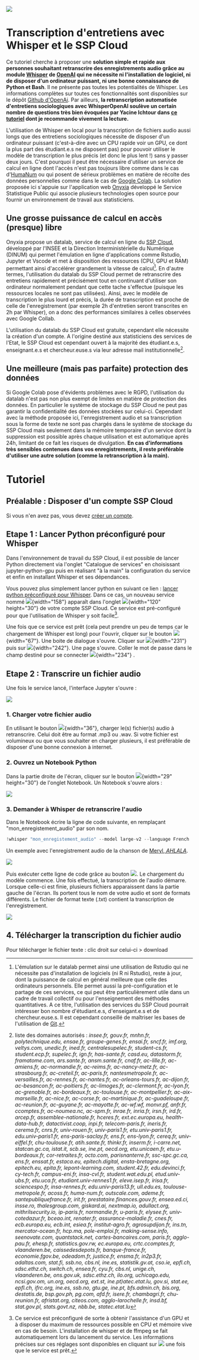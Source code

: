 ![](images/Untitled.svg)

# Transcription d'entretiens avec Whisper et le SSP Cloud

Ce tutoriel cherche à proposer une **solution simple et rapide aux personnes souhaitant retranscrire des enregistrements audio grâce au module [Whisper](https://github.com/openai/whisper) de [OpenAI](https://openai.com/) qui ne nécessite ni l'installation de logiciel, ni de disposer d'un ordinateur puissant, ni une bonne connaissance de Python et Bash**. Il ne présente pas toutes les potentialités de Whisper. Les informations complètes sur toutes ces fonctionnalités sont disponibles sur le dépôt [Github d'OpenAi](https://github.com/openai/whisper/blob/main/README.md). Par ailleurs, **la retranscription automatisée d'entretiens sociologiques avec WhisperOpenAI soulève un certain nombre de questions très bien évoquées par Yacine Ichtour dans [ce tutoriel](https://www.css.cnrs.fr/whisper-pour-retranscrire-des-entretiens/) dont je recommande vivement la lecture.**

L'utilisation de Whisper en local pour la transcription de fichiers audio aussi longs que des entretiens sociologiques nécessite de disposer d'un ordinateur puissant (c'est-à-dire avec un CPU rapide voir un GPU, ce dont la plus part des étudiant.e.s ne disposent pas) pour pouvoir utiliser le modèle de transcription le plus précis (et donc le plus lent !) sans y passer deux jours. C'est pourquoi il peut être nécessaire d'utiliser un service de calcul en ligne dont l'accès n'est pas toujours libre comme dans le cas d'[HumaNum](https://documentation.huma-num.fr/calcul-scientifique/) ou qui posent de sérieux problèmes en matière de récolte des données personnelles comme dans le cas de [Google Colab](https://colab.research.google.com/drive/1srjHp_YjsXr92fNBsYIm3plG9sUoVKy7?usp=sharing). La solution proposée ici s'appuie sur l'application web [Onyxia](https://github.com/InseeFrLab/onyxia-web/blob/main/README.md) développé le Service Statistique Public qui associe plusieurs technologies open source pour fournir un environnement de travail aux statisticiens.

## Une grosse puissance de calcul en accès (presque) libre

Onyxia propose un datalab, service de calcul en ligne du [SSP Cloud](https://github.com/InseeFrLab/onyxia-web/blob/main/README.md), développé par l'INSEE et la Direction Interministérielle du Numérique (DINUM) qui permet l'émulation en ligne d'applications comme Rstudio, Jupyter et Vscode et met à disposition des ressources (CPU, GPU et RAM) permettant ainsi d'accélérer grandement la vitesse de calcul[^readme-1]. En d'autre termes, l'utilisation du datalab du SSP Cloud permet de retranscrire des entretiens rapidement et précisément tout en continuant d'utiliser son ordinateur normalement pendant que cette tache s'effectue (puisque les ressources locales ne sont pas utilisées). Ainsi, avec le modèle de transcription le plus lourd et précis, la durée de transcription est proche de celle de l'enregistrement (par exemple 2h d'entretien seront transcrites en 2h par Whisper), on a donc des performances similaires à celles observées avec Google Collab.

[^readme-1]: L'émulation sur le datalab permet ainsi une utilisation de Rstudio qui ne nécessite pas d'installation de logiciels (ni R ni Rstudio), reste à jour, dont la puissance de calcul en général meilleure que celle des ordinateurs personnels. Elle permet aussi la pré-configuration et le partage de ces services, ce qui peut être particulièrement utile dans un cadre de travail collectif ou pour l'enseignement des méthodes quantitatives. A ce titre, l'utilisation des services du SSP Cloud pourrait intéresser bon nombre d'étudiant.e.s, d'enseigant.e.s et de chercheur.euse.s. Il est cependant conseillé de maîtriser les bases de l'utilisation de [Git](https://git-scm.com/).

L'utilisation du datalab du SSP Cloud est gratuite, cependant elle nécessite la création d'un compte. A l'origine destiné aux statisticiens des services de l'Etat, le SSP Cloud est cependant ouvert à la majorité des étudiant.e.s, enseignant.e.s et chercheur.euse.s via leur adresse mail institutionnelle[^readme-2].

[^readme-2]: liste des domaines autorisés : *insee.fr, gouv.fr, mnhn.fr, polytechnique.edu, ensae.fr, groupe-genes.fr, ensai.fr, sncf.fr, imf.org, veltys.com, unedic.fr, ined.fr, centralesupelec.fr, student-cs.fr, student.ecp.fr, supelec.fr, ign.fr, has-sante.fr, casd.eu, datastorm.fr, framatome.com, ars.sante.fr, ansm.sante.fr, cnaf.fr, ac-lille.fr, ac-amiens.fr, ac-normandie.fr, ac-reims.fr, ac-nancy-metz.fr, ac-strasbourg.fr, ac-creteil.fr, ac-paris.fr, nantesmetropole.fr, ac-versailles.fr, ac-rennes.fr, ac-nantes.fr, ac-orleans-tours.fr, ac-dijon.fr, ac-besancon.fr, ac-poitiers.fr, ac-limoges.fr, ac-clermont.fr, ac-lyon.fr, ac-grenoble.fr, ac-bordeaux.fr, ac-toulouse.fr, ac-montpellier.fr, ac-aix-marseille.fr, ac-nice.fr, ac-corse.fr, ac-martinique.fr, ac-guadeloupe.fr, ac-reunion.fr, ac-guyane.fr, ac-mayotte.fr, ac-wf.wf, monvr.pf, anfr.fr, ccomptes.fr, ac-noumea.nc, ac-spm.fr, inrae.fr, inria.fr, irsn.fr, ird.fr, arcep.fr, assemblee-nationale.fr, hceres.fr, ext.ec.europa.eu, health-data-hub.fr, datactivist.coop, inpi.fr, telecom-paris.fr, ineris.fr, cerema.fr, cnrs.fr, univ-rouen.fr, univ-paris1.fr, etu.univ-paris1.fr, edu.univ-paris1.fr, ens-paris-saclay.fr, ens.fr, ens-lyon.fr, cereq.fr, univ-eiffel.fr, chu-toulouse.fr, atih.sante.fr, thinkr.fr, inserm.fr, i-carre.net, statcan.gc.ca, istat.it, scb.se, ine.pt, oecd.org, etu.unicaen.fr, etu.u-bordeaux.fr, cor-retraites.fr, octo.com, parisnanterre.fr, ssc-spc.gc.ca, ens.fr, enssat.fr, estaca.eu, epitech.digital, ensta-bretagne.org, epitech.eu, epita.fr, lepont-learning.com, student.42.fr, edu.devinci.fr, cy-tech.fr, campus-eni.fr, insa-cvl.fr, student.wat.edu.pl, etud.univ-ubs.fr, etu.uca.fr, etudiant.univ-rennes1.fr, eleve.isep.fr, irisa.fr, sciencespo.fr, insa-rennes.fr, edu.univ-paris13.fr, ull.edu.es, toulouse-metropole.fr, acoss.fr, huma-num.fr, outscale.com, ademe.fr, santepubliquefrance.fr, irit.fr, prestataire.finances.gouv.fr, ensea.ed.ci, insse.ro, thalesgroup.com, giskard.ai, nextmap.io, adullact.org, mithrilsecurity.io, ip-paris.fr, normandie.fr, u-paris.fr, elysee.fr, univ-cotedazur.fr, bceao.int, renater.fr, assurance-maladie.fr, cnes.fr, ecb.europa.eu, ecb.int, esiea.fr, institut-agro.fr, agrosupdijon.fr, ins.tn, mercator-ocean.fr, hcp.ma, pole-emploi.fr, making-sense.info, seenovate.com, quantstack.net, cartes-bancaires.com, paris.fr, agglo-pau.fr, ehesp.fr, statistics.gov.rw, ec.europa.eu, crtc.ccomptes.fr, vlaanderen.be, caissedesdepots.fr, banque-france.fr, economie.fgov.be, odeadom.fr, justice.fr, ensma.fr, in2p3.fr, adaltas.com, stat.fi, ssb.no, cbs.nl, ine.es, statistik.gv.at, cso.ie, epfl.ch, sdsc.ethz.ch, switch.ch, ensea.fr, cyu.fr, cbs.nl, unige.ch, vlaanderen.be, ons.gov.uk, sdsc.ethz.ch, ilo.org, uchicago.edu, ncsi.gov.om, un.org, oecd.org, ext.st, ine.pt)atec.etat.lu, gov.si, stat.ee, epfl.ch, ifrc.org, ine.es, ssb.no, gtu.ge, ine.pt, bfs.admin.ch, bis.org, destatis.de, bsp.gov.ph, pg.com, afd.fr, isere.fr, chambagri.fr, chu-reunion.fr, afristat.org, citeos.com, agglo-larochelle.fr, insd.bf, stat.gov.pl, stats.govt.nz, nbb.be, statec.etat.lu*

## Une meilleure (mais pas parfaite) protection des données

Si Google Colab pose d'évidents problèmes avec le RGPD, l'utilisation du datalab n'est pas non plus exempt de limites en matière de protection des données. En particulier le système de stockage du SSP Cloud ne peut pas garantir la confidentialité des données stockées sur celui-ci. Cependant avec la méthode proposée ici, l'enregistrement audio et sa transcription sous la forme de texte ne sont pas chargés dans le système de stockage du SSP Cloud mais seulement dans la mémoire temporaire d'un service dont la suppression est possible après chaque utilisation et est automatique après 24h, limitant de ce fait les risques de divulgation. **En cas d'informations très sensibles contenues dans vos enregistrements, il reste préférable d'utiliser une autre solution (comme la retranscription à la main).**

# Tutoriel

## Préalable : Disposer d'un compte SSP Cloud

Si vous n'en avez pas, vous devez [créer un compte](https://auth.lab.sspcloud.fr/auth/realms/sspcloud/login-actions/registration?client_id=onyxia&tab_id=VHXwOvcjkjQ).

## Etape 1 : Lancer Python préconfiguré pour Whisper

Dans l'environnement de travail du SSP Cloud, il est possible de lancer Python directement via l'onglet "Catalogue de services" en choisissant jupyter-python-gpu puis en réalisant "à la main" la configuration du service et enfin en installant Whisper et ses dépendances.

Vous pouvez plus simplement lancer python en suivant ce lien : [lancer python préconfiguré pour Whisper](https://datalab.sspcloud.fr/launcher/ide/jupyter-python-gpu?autoLaunch=true&onyxia.friendlyName=«Transcription%20Whisper»&resources.limits.cpu=«40000m»&resources.limits.nvidia.com/gpu=«4»&resources.limits.memory=«198Gi»&init.personalInit=«https%3A%2F%2Fraw.githubusercontent.com%2Fanoukmartin%2FTranscription-Whisper-x-SSP-Cloud%2Fmain%2FInitPy.sh»). Dans ce cas, un nouveau service nommé ![](images/Capture3.PNG){width="158"} apparaît dans l'onglet ![](images/Capture2.PNG){width="120" height="30"} de votre compte SSP Cloud. Ce service est pré-configuré pour que l'utilisation de Whisper y soit facile[^readme-3].

[^readme-3]: Ce service est préconfiguré de sorte à obtenir l'assistance d'un GPU et à disposer du maximum de ressources possible en CPU et mémoire vive en cas de besoin. L'installation de whisper et de ffmpeg se fait automatiquement lors du lancement du service. Les informations précises sur ces réglages sont disponibles en cliquant sur ![](images/Capture4.PNG) une fois que le service est prêt.

Une fois que ce service est prêt (cela peut prendre un peu de temps car le chargement de Whisper est long) pour l'ouvrir, cliquer sur le bouton ![](images/Capture5.PNG){width="67"}. Une boite de dialogue s'ouvre. Cliquer sur ![](images/Capture6.PNG){width="231"} puis sur ![](images/Capture7.PNG){width="242"}. Une page s'ouvre. Coller le mot de passe dans le champ destiné pour se connecter ![](images/Capture8.PNG){width="234"} .

## Etape 2 : Transcrire un fichier audio

Une fois le service lancé, l'interface Jupyter s'ouvre :

![](images/Capture10.PNG)

### 1. Charger votre fichier audio

En utilisant le bouton ![](images/Capture11.PNG){width="36"}, charger le(s) fichier(s) audio à retranscrire. Celui doit être au format .mp3 ou .wav. Si votre fichier est volumineux ou que vous souhaiter en charger plusieurs, il est préférable de disposer d'une bonne connexion à internet.

### 2. Ouvrez un Notebook Python

Dans la partie droite de l'écran, cliquer sur le bouton ![](images/Capture12.PNG){width="29" height="30"} de l'onglet Notebook. Un Notebook s'ouvre alors :

![](images/Capture13.PNG)

### 3. Demander à Whisper de retranscrire l'audio

Dans le Notebook écrire la ligne de code suivante, en remplaçant "mon_enregistement_audio" par son nom.

``` python
!whisper "mon_enregistement_audio" --model large-v2 --language French
```

Un exemple avec l'enregistrement audio de la chanson de [Meryl, *AHLALA*](https://www.youtube.com/watch?v=XfIefINb84U&ab_channel=FIYAHRECORDS).

![](images/Capture14%20(2).PNG)

Puis exécuter cette ligne de code grâce au bouton ![](images/Capture15.PNG). Le chargement du modèle commence. Une fois effectué, la transcription de l'audio démarre. Lorsque celle-ci est finie, plusieurs fichiers apparaissent dans la partie gauche de l'écran. Ils portent tous le nom de votre audio et sont de formats différents. Le fichier de format texte (.txt) contient la transcription de l'enregistrement.

![](images/Capture17.PNG)

## 4. Télécharger la transcription du fichier audio

Pour télécharger le fichier texte : clic droit sur celui-ci \> download
